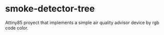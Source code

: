 # smoke-detector-tree
Attiny85 proyect that implements a simple air quality advisor device by rgb code color.
